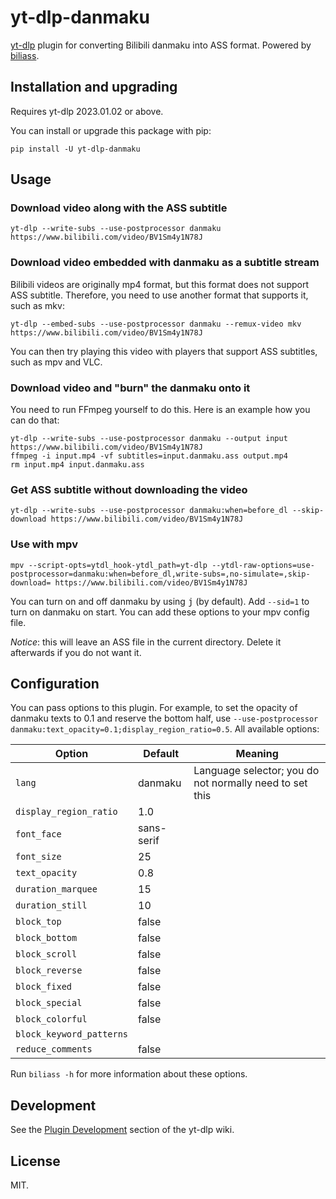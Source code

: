 # yt-dlp-danmaku

[yt-dlp](https://github.com/yt-dlp/yt-dlp) plugin for converting Bilibili danmaku into ASS format.
Powered by [biliass](https://github.com/yutto-dev/biliass).

## Installation and upgrading

Requires yt-dlp 2023.01.02 or above.

You can install or upgrade this package with pip:

```shell
pip install -U yt-dlp-danmaku
```

## Usage

### Download video along with the ASS subtitle

```shell
yt-dlp --write-subs --use-postprocessor danmaku https://www.bilibili.com/video/BV1Sm4y1N78J
```

### Download video embedded with danmaku as a subtitle stream

Bilibili videos are originally mp4 format, but this format does not support ASS subtitle.
Therefore, you need to use another format that supports it, such as mkv:

```shell
yt-dlp --embed-subs --use-postprocessor danmaku --remux-video mkv https://www.bilibili.com/video/BV1Sm4y1N78J
```

You can then try playing this video with players that support ASS subtitles,
such as mpv and VLC.

### Download video and "burn" the danmaku onto it

You need to run FFmpeg yourself to do this.
Here is an example how you can do that:

```shell
yt-dlp --write-subs --use-postprocessor danmaku --output input https://www.bilibili.com/video/BV1Sm4y1N78J
ffmpeg -i input.mp4 -vf subtitles=input.danmaku.ass output.mp4
rm input.mp4 input.danmaku.ass
```

### Get ASS subtitle without downloading the video

```shell
yt-dlp --write-subs --use-postprocessor danmaku:when=before_dl --skip-download https://www.bilibili.com/video/BV1Sm4y1N78J
```

### Use with mpv

```shell
mpv --script-opts=ytdl_hook-ytdl_path=yt-dlp --ytdl-raw-options=use-postprocessor=danmaku:when=before_dl,write-subs=,no-simulate=,skip-download= https://www.bilibili.com/video/BV1Sm4y1N78J
```

You can turn on and off danmaku by using <kbd>j</kbd> (by default).
Add `--sid=1` to turn on danmaku on start.
You can add these options to your mpv config file.

*Notice*: this will leave an ASS file in the current directory.
Delete it afterwards if you do not want it.

## Configuration

You can pass options to this plugin.
For example, to set the opacity of danmaku texts to 0.1 and reserve the bottom half, use
`--use-postprocessor danmaku:text_opacity=0.1;display_region_ratio=0.5`.
All available options:

| Option | Default | Meaning |
|-|-|-|
| `lang` | danmaku | Language selector; you do not normally need to set this |
| `display_region_ratio` | 1.0 | |
| `font_face` | sans-serif | |
| `font_size` | 25 | |
| `text_opacity` | 0.8 | |
| `duration_marquee` | 15 | |
| `duration_still` | 10 | |
| `block_top` | false | |
| `block_bottom` | false | |
| `block_scroll` | false | |
| `block_reverse` | false | |
| `block_fixed` | false | |
| `block_special` | false | |
| `block_colorful` | false | |
| `block_keyword_patterns` | | |
| `reduce_comments` | false | |

Run `biliass -h` for more information about these options.

## Development

See the [Plugin Development](https://github.com/yt-dlp/yt-dlp/wiki/Plugin-Development)
section of the yt-dlp wiki.

## License

MIT.
